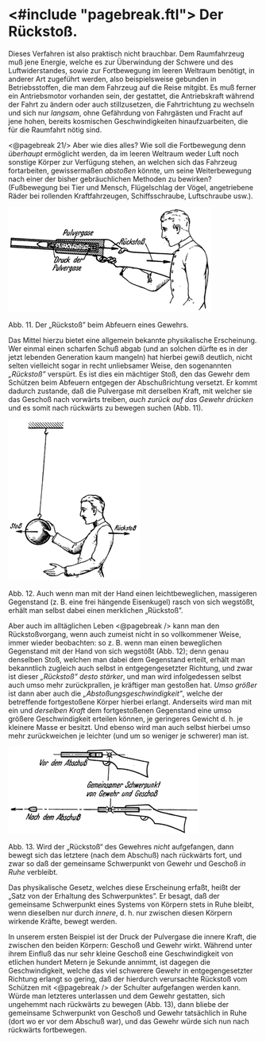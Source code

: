 <#include "pagebreak.ftl">
Der Rückstoß.
=============

Dieses Verfahren ist also praktisch nicht brauchbar. Dem Raumfahrzeug
muß jene Energie, welche es zur Überwindung der Schwere und des Luftwiderstandes,
sowie zur Fortbewegung im leeren Weltraum benötigt, in anderer
Art zugeführt werden, also beispielsweise gebunden in
Betriebsstoffen, die man dem Fahrzeug auf
die Reise mitgibt. Es muß ferner ein Antriebsmotor vorhanden sein,
der gestattet, die Antriebskraft während der Fahrt zu ändern oder
auch stillzusetzen, die Fahrtrichtung zu wechseln und sich nur
*langsam*, ohne Gefährdung von Fahrgästen und Fracht auf jene
hohen, bereits kosmischen Geschwindigkeiten hinaufzuarbeiten, die
für die Raumfahrt nötig sind.

\<@pagebreak 21/> Aber wie dies alles? Wie soll die Fortbewegung denn *überhaupt*
ermöglicht werden, da im leeren Weltraum weder Luft
noch sonstige Körper zur Verfügung stehen, an welchen sich das
Fahrzeug fortarbeiten, gewissermaßen *abstoßen* könnte,
um seine Weiterbewegung nach einer der bisher gebräuchlichen
Methoden zu bewirken? (Fußbewegung bei Tier und Mensch, Flügelschlag
der Vögel, angetriebene Räder bei rollenden Kraftfahrzeugen,
Schiffsschraube, Luftschraube usw.).

<div class="image left"><img alt="Veranschaulichung des Rückstoß" src="abb11.png"/>
<p>Abb. 11. Der „Rückstoß” beim Abfeuern eines Gewehrs.</p></div>

Das Mittel hierzu bietet eine allgemein bekannte physikalische
Erscheinung. Wer einmal einen scharfen Schuß abgab (und an solchen
dürfte es in der jetzt lebenden Generation kaum mangeln) hat hierbei
gewiß deutlich, nicht selten vielleicht sogar in recht unliebsamer Weise, den
sogenannten *„Rückstoß”* verspürt. Es ist dies ein mächtiger Stoß, den
das Gewehr dem Schützen beim Abfeuern entgegen der Abschußrichtung
versetzt. Er kommt dadurch zustande, daß die Pulvergase mit derselben
Kraft, mit welcher sie das Geschoß nach vorwärts treiben, *auch zurück
auf das Gewehr drücken* und es somit nach rückwärts zu bewegen
suchen (Abb. 11).

<div class="image left"><img alt="Veranschaulichung des Rückstoß" src="abb12.png"/>
<p>Abb. 12. Auch wenn man mit der Hand einen leichtbeweglichen, massigeren
Gegenstand (z. B. eine frei hängende Eisenkugel) rasch von sich
wegstößt, erhält man selbst dabei einen merklichen „Rückstoß”.</p></div>

Aber auch im alltäglichen Leben
\<@pagebreak /> kann man den Rückstoßvorgang, wenn auch zumeist nicht in so
vollkommener Weise, immer wieder beobachten: so z. B. wenn
man einen beweglichen Gegenstand mit der Hand von sich wegstößt
(Abb. 12); denn genau denselben Stoß, welchen man dabei
dem Gegenstand erteilt, erhält man bekanntlich zugleich auch selbst
in entgegengesetzter Richtung, und zwar ist dieser *„Rückstoß”
desto stärker*, und man wird infolgedessen selbst auch umso
mehr zurückprallen, je kräftiger man gestoßen hat. *Umso größer*
ist dann aber auch die *„Abstoßungsgeschwindigkeit”*, welche
der betreffende fortgestoßene Körper hierbei erlangt. Anderseits
wird man mit ein und *derselben Kraft* dem fortgestoßenen
Gegenstand eine umso größere Geschwindigkeit
erteilen können, je geringeres Gewicht d. h. je
kleinere Masse er besitzt. Und ebenso wird man
auch selbst hierbei umso mehr zurückweichen je
leichter (und um so weniger je schwerer) man ist.

<div class="image left"><img alt="Veranschaulichung des Rückstoß" src="abb13.png"/>
<p>Abb. 13. Wird der „Rückstoß“ des Gewehres <em>nicht</em>
aufgefangen, dann bewegt sich das letztere (nach
dem Abschuß) nach rückwärts fort, und zwar so
daß der gemeinsame Schwerpunkt von Gewehr
und Geschoß <em>in Ruhe</em> verbleibt.</p></div>

Das physikalische Gesetz, welches diese Erscheinung erfaßt,
heißt der „Satz von der Erhaltung des Schwerpunktes”.
Er besagt, daß der gemeinsame Schwerpunkt eines Systems
von Körpern stets in Ruhe bleibt, wenn dieselben nur durch
*innere*, d. h. nur zwischen diesen Körpern wirkende Kräfte, bewegt werden.

In unserem ersten Beispiel ist der Druck der Pulvergase die
innere Kraft, die zwischen den beiden Körpern: Geschoß und Gewehr
wirkt. Während unter ihrem Einfluß das nur sehr kleine
Geschoß eine Geschwindigkeit von etlichen hundert Metern je
Sekunde annimmt, ist dagegen die Geschwindigkeit, welche das
viel schwerere Gewehr in entgegengesetzter Richtung erlangt so
gering, daß der hierdurch verursachte Rückstoß vom Schützen mit
\<@pagebreak /> der Schulter aufgefangen werden kann. Würde man letzteres unterlassen
und dem Gewehr gestatten, sich ungehemmt nach rückwärts
zu bewegen (Abb. 13), dann bliebe der gemeinsame Schwerpunkt
von Geschoß und Gewehr tatsächlich in Ruhe (dort wo
er vor dem Abschuß war), und das Gewehr würde sich nun nach
rückwärts fortbewegen.

